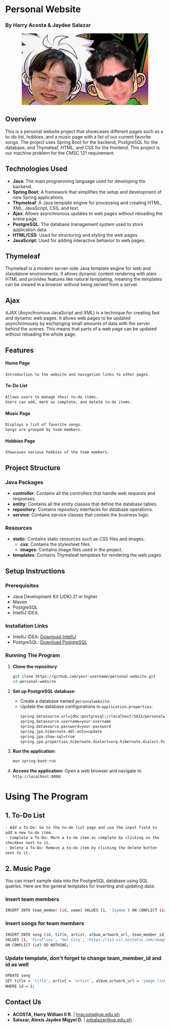 # Personal Website
### By Harry Acosta & Jaydee Salazar

<div align="center" style="display: flex; justify-content: center; align-items: center; width: 100%;">
    <a href="https://raw.githubusercontent.com/hwracosta/Personal-Website/main/src/main/resources/static/images/GonxKillua.JPG?token=GHSAT0AAAAAACTMV6CMIPEHWPAKMDCQCZ2UZTJ33SA" target="_blank">
        <img src="https://raw.githubusercontent.com/hwracosta/Personal-Website/main/src/main/resources/static/images/GonxKillua.JPG?token=GHSAT0AAAAAACTMV6CMIPEHWPAKMDCQCZ2UZTJ33SA" width="400" alt="Project Banner">
    </a>
</div>

## Overview

This is a personal website project that showcases different pages such as a to-do list, hobbies, and a music page with a list of our current favorite songs. The project uses Spring Boot for the backend, PostgreSQL for the database, and Thymeleaf, HTML, and CSS for the frontend. This project is our machine problem for the CMSC 121 requirement.

## Technologies Used
- **Java**: The main programming language used for developing the backend.
- **Spring Boot**: A framework that simplifies the setup and development of new Spring applications.
- **Thymeleaf**: A Java template engine for processing and creating HTML, XML, JavaScript, CSS, and text.
- **Ajax**: Allows asynchronous updates to web pages without reloading the entire page.
- **PostgreSQL**: The database management system used to store application data.
- **HTML/CSS**: Used for structuring and styling the web pages.
- **JavaScript**: Used for adding interactive behavior to web pages.

## Thymeleaf
Thymeleaf is a modern server-side Java template engine for web and standalone environments. It allows dynamic content rendering with plain HTML and provides features like natural templating, meaning the templates can be viewed in a browser without being served from a server.

## Ajax
AJAX (Asynchronous JavaScript and XML) is a technique for creating fast and dynamic web pages. It allows web pages to be updated asynchronously by exchanging small amounts of data with the server behind the scenes. This means that parts of a web page can be updated without reloading the whole page.

## Features
#### Home Page
	Introduction to the website and navigation links to other pages.

#### To-Do List
	Allows users to manage their to-do items.
	Users can add, mark as complete, and delete to-do items.

#### Music Page
	Displays a list of favorite songs.
	Songs are grouped by team members.

#### Hobbies Page
	Showcases various hobbies of the team members.

## Project Structure

### Java Packages

- **controller**: Contains all the controllers that handle web requests and responses.
- **entity**: Contains all the entity classes that define the database tables.
- **repository**: Contains repository interfaces for database operations.
- **service**: Contains service classes that contain the business logic.

### Resources

- **static**: Contains static resources such as CSS files and images.
  - **css**: Contains the stylesheet files.
  - **images**: Contains image files used in the project.
- **templates**: Contains Thymeleaf templates for rendering the web pages.

## Setup Instructions

### Prerequisites
- Java Development Kit (JDK) 21 or higher
- Maven
- PostgreSQL
- IntelliJ IDEA

### Installation Links
- IntelliJ IDEA: [Download IntelliJ](https://www.jetbrains.com/idea/download/)
- PostgreSQL: [Download PostgreSQL](https://www.postgresql.org/download/)

### Running The Program

1. **Clone the repository**:
    ```bash
    git clone https://github.com/your-username/personal-website.git
    cd personal-website
    ```

2. **Set up PostgreSQL database**:
    - Create a database named `personalwebsite`.
    - Update the database configurations in `application.properties`:
      ```properties
      spring.datasource.url=jdbc:postgresql://localhost:5432/personalwebsite
      spring.datasource.username=your-username
      spring.datasource.password=your-password
      spring.jpa.hibernate.ddl-auto=update
      spring.jpa.show-sql=true
      spring.jpa.properties.hibernate.dialect=org.hibernate.dialect.PostgreSQLDialect
      ```

3. **Run the application**:
    ```bash
    mvn spring-boot:run
    ```

4. **Access the application**:
    Open a web browser and navigate to `http://localhost:8080`.

# Using The Program
## 1. To-Do List
	- Add a To-Do: Go to the to-do list page and use the input field to add a new to-do item.
	- Complete a To-Do: Mark a to-do item as complete by clicking on the checkbox next to it.
	- Delete a To-Do: Remove a to-do item by clicking the delete button next to it.

## 2. Music Page
You can insert sample data into the PostgreSQL database using SQL queries. Here are the general templates for inserting and updating data:
### Insert team members
```bash
INSERT INTO team_member (id, name) VALUES (1, 'Jaydee') ON CONFLICT (id) DO NOTHING;
```
### Insert songs for team members
```bash
INSERT INTO song (id, title, artist, album_artwork_url, team_member_id) 
VALUES (1, 'Fireflies', 'Owl City', 'https://is1-ssl.mzstatic.com/image/thumb/Music122/v4/f6/72/94/f67294c7-f123-c698-c70b-9e9aa1b0947f/09UMGIM22612.rgb.jpg', 1) 
ON CONFLICT (id) DO NOTHING;
```
### Update template, don't forget to change team_member_id and id as well
```bash
UPDATE song 
SET title = 'title', artist = 'artist', album_artwork_url = 'image link', team_member_id = 1 
WHERE id = 1;
```

## Contact Us
- **ACOSTA, Harry William II R.** | [hracosta@up.edu.ph](mailto:hracosta@up.edu.ph)
- **Salazar, Alexis Jaydee Migyel D.** | [adsalazar@up.edu.ph](mailto:adsalazar@up.edu.ph)
